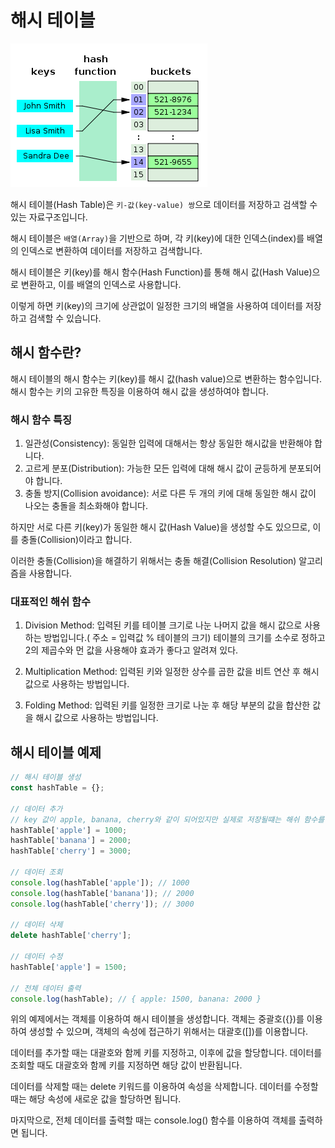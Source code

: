 # 해시 테이블

![](/study/assets/content_datastructure_hashtable.png)

해시 테이블(Hash Table)은 `키-값(key-value) 쌍`으로 데이터를 저장하고 검색할 수 있는 자료구조입니다.

해시 테이블은 `배열(Array)`을 기반으로 하며, 각 키(key)에 대한 인덱스(index)를 배열의 인덱스로 변환하여 데이터를 저장하고 검색합니다.

해시 테이블은 키(key)를 해시 함수(Hash Function)를 통해 해시 값(Hash Value)으로 변환하고, 이를 배열의 인덱스로 사용합니다.

이렇게 하면 키(key)의 크기에 상관없이 일정한 크기의 배열을 사용하여 데이터를 저장하고 검색할 수 있습니다.

## 해시 함수란?
해시 테이블의 해시 함수는 키(key)를 해시 값(hash value)으로 변환하는 함수입니다. 해시 함수는 키의 고유한 특징을 이용하여 해시 값을 생성하여야 합니다.

### 해시 함수 특징
1. 일관성(Consistency): 동일한 입력에 대해서는 항상 동일한 해시값을 반환해야 합니다.
2. 고르게 분포(Distribution): 가능한 모든 입력에 대해 해시 값이 균등하게 분포되어야 합니다.
3. 충돌 방지(Collision avoidance): 서로 다른 두 개의 키에 대해 동일한 해시 값이 나오는 충돌을 최소화해야 합니다.

하지만 서로 다른 키(key)가 동일한 해시 값(Hash Value)을 생성할 수도 있으므로, 이를 충돌(Collision)이라고 합니다.

이러한 충돌(Collision)을 해결하기 위해서는 충돌 해결(Collision Resolution) 알고리즘을 사용합니다.

### 대표적인 해쉬 함수
1. Division Method: 입력된 키를 테이블 크기로 나눈 나머지 값을 해시 값으로 사용하는 방법입니다.( 주소 = 입력값 % 테이블의 크기) 테이블의 크기를 소수로 정하고 2의 제곱수와 먼 값을 사용해야 효과가 좋다고 알려져 있다.

2. Multiplication Method: 입력된 키와 일정한 상수를 곱한 값을 비트 연산 후 해시 값으로 사용하는 방법입니다.

3. Folding Method: 입력된 키를 일정한 크기로 나눈 후 해당 부분의 값을 합산한 값을 해시 값으로 사용하는 방법입니다.

## 해시 테이블 예제
```js
// 해시 테이블 생성
const hashTable = {};

// 데이터 추가
// key 값이 apple, banana, cherry와 같이 되어있지만 실제로 저장될떄는 해쉬 함수를 거쳐서 a12usdv0s : 1000과 같이 key값이 해싱 됩니다.
hashTable['apple'] = 1000;
hashTable['banana'] = 2000;
hashTable['cherry'] = 3000;

// 데이터 조회
console.log(hashTable['apple']); // 1000
console.log(hashTable['banana']); // 2000
console.log(hashTable['cherry']); // 3000

// 데이터 삭제
delete hashTable['cherry'];

// 데이터 수정
hashTable['apple'] = 1500;

// 전체 데이터 출력
console.log(hashTable); // { apple: 1500, banana: 2000 }
```
위의 예제에서는 객체를 이용하여 해시 테이블을 생성합니다. 객체는 중괄호({})를 이용하여 생성할 수 있으며, 객체의 속성에 접근하기 위해서는 대괄호([])를 이용합니다.

데이터를 추가할 때는 대괄호와 함께 키를 지정하고, 이후에 값을 할당합니다. 데이터를 조회할 때도 대괄호와 함께 키를 지정하면 해당 값이 반환됩니다.

데이터를 삭제할 때는 delete 키워드를 이용하여 속성을 삭제합니다. 데이터를 수정할 때는 해당 속성에 새로운 값을 할당하면 됩니다.

마지막으로, 전체 데이터를 출력할 때는 console.log() 함수를 이용하여 객체를 출력하면 됩니다.